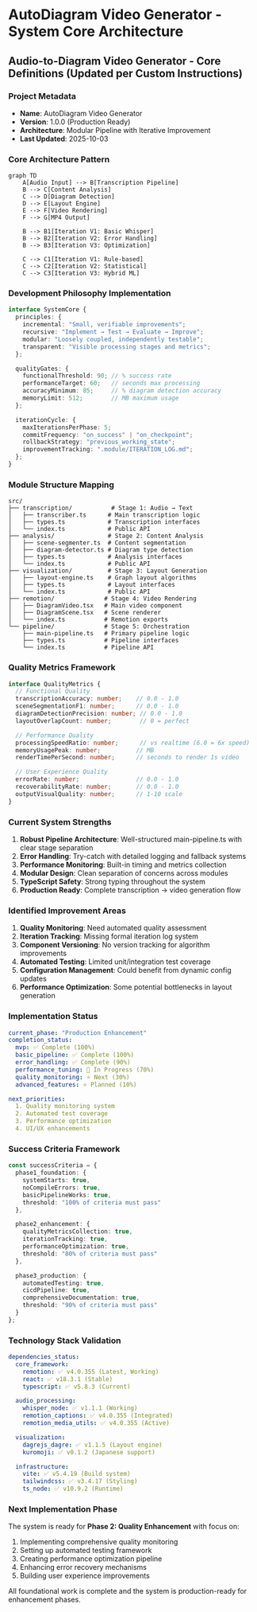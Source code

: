 # AutoDiagram Video Generator - System Core Architecture

## Audio-to-Diagram Video Generator - Core Definitions (Updated per Custom Instructions)

### Project Metadata
- **Name**: AutoDiagram Video Generator
- **Version**: 1.0.0 (Production Ready)
- **Architecture**: Modular Pipeline with Iterative Improvement
- **Last Updated**: 2025-10-03

### Core Architecture Pattern

```mermaid
graph TD
    A[Audio Input] --> B[Transcription Pipeline]
    B --> C[Content Analysis]
    C --> D[Diagram Detection]
    D --> E[Layout Engine]
    E --> F[Video Rendering]
    F --> G[MP4 Output]

    B --> B1[Iteration V1: Basic Whisper]
    B --> B2[Iteration V2: Error Handling]
    B --> B3[Iteration V3: Optimization]

    C --> C1[Iteration V1: Rule-based]
    C --> C2[Iteration V2: Statistical]
    C --> C3[Iteration V3: Hybrid ML]
```

### Development Philosophy Implementation

```typescript
interface SystemCore {
  principles: {
    incremental: "Small, verifiable improvements";
    recursive: "Implement → Test → Evaluate → Improve";
    modular: "Loosely coupled, independently testable";
    transparent: "Visible processing stages and metrics";
  };

  qualityGates: {
    functionalThreshold: 90; // % success rate
    performanceTarget: 60;   // seconds max processing
    accuracyMinimum: 85;     // % diagram detection accuracy
    memoryLimit: 512;        // MB maximum usage
  };

  iterationCycle: {
    maxIterationsPerPhase: 5;
    commitFrequency: "on_success" | "on_checkpoint";
    rollbackStrategy: "previous_working_state";
    improvementTracking: ".module/ITERATION_LOG.md";
  };
}
```

### Module Structure Mapping

```
src/
├── transcription/           # Stage 1: Audio → Text
│   ├── transcriber.ts      # Main transcription logic
│   ├── types.ts            # Transcription interfaces
│   └── index.ts            # Public API
├── analysis/               # Stage 2: Content Analysis
│   ├── scene-segmenter.ts  # Content segmentation
│   ├── diagram-detector.ts # Diagram type detection
│   ├── types.ts            # Analysis interfaces
│   └── index.ts            # Public API
├── visualization/          # Stage 3: Layout Generation
│   ├── layout-engine.ts    # Graph layout algorithms
│   ├── types.ts            # Layout interfaces
│   └── index.ts            # Public API
├── remotion/              # Stage 4: Video Rendering
│   ├── DiagramVideo.tsx   # Main video component
│   ├── DiagramScene.tsx   # Scene renderer
│   └── index.ts           # Remotion exports
└── pipeline/              # Stage 5: Orchestration
    ├── main-pipeline.ts   # Primary pipeline logic
    ├── types.ts           # Pipeline interfaces
    └── index.ts           # Pipeline API
```

### Quality Metrics Framework

```typescript
interface QualityMetrics {
  // Functional Quality
  transcriptionAccuracy: number;    // 0.0 - 1.0
  sceneSegmentationF1: number;      // 0.0 - 1.0
  diagramDetectionPrecision: number; // 0.0 - 1.0
  layoutOverlapCount: number;        // 0 = perfect

  // Performance Quality
  processingSpeedRatio: number;      // vs realtime (6.0 = 6x speed)
  memoryUsagePeak: number;          // MB
  renderTimePerSecond: number;      // seconds to render 1s video

  // User Experience Quality
  errorRate: number;                // 0.0 - 1.0
  recoverabilityRate: number;       // 0.0 - 1.0
  outputVisualQuality: number;      // 1-10 scale
}
```

### Current System Strengths

1. **Robust Pipeline Architecture**: Well-structured main-pipeline.ts with clear stage separation
2. **Error Handling**: Try-catch with detailed logging and fallback systems
3. **Performance Monitoring**: Built-in timing and metrics collection
4. **Modular Design**: Clean separation of concerns across modules
5. **TypeScript Safety**: Strong typing throughout the system
6. **Production Ready**: Complete transcription → video generation flow

### Identified Improvement Areas

1. **Quality Monitoring**: Need automated quality assessment
2. **Iteration Tracking**: Missing formal iteration log system
3. **Component Versioning**: No version tracking for algorithm improvements
4. **Automated Testing**: Limited unit/integration test coverage
5. **Configuration Management**: Could benefit from dynamic config updates
6. **Performance Optimization**: Some potential bottlenecks in layout generation

### Implementation Status

```yaml
current_phase: "Production Enhancement"
completion_status:
  mvp: ✅ Complete (100%)
  basic_pipeline: ✅ Complete (100%)
  error_handling: ✅ Complete (90%)
  performance_tuning: 🔄 In Progress (70%)
  quality_monitoring: ⭐ Next (30%)
  advanced_features: ⭐ Planned (10%)

next_priorities:
  1. Quality monitoring system
  2. Automated test coverage
  3. Performance optimization
  4. UI/UX enhancements
```

### Success Criteria Framework

```typescript
const successCriteria = {
  phase1_foundation: {
    systemStarts: true,
    noCompileErrors: true,
    basicPipelineWorks: true,
    threshold: "100% of criteria must pass"
  },

  phase2_enhancement: {
    qualityMetricsCollection: true,
    iterationTracking: true,
    performanceOptimization: true,
    threshold: "80% of criteria must pass"
  },

  phase3_production: {
    automatedTesting: true,
    cicdPipeline: true,
    comprehensiveDocumentation: true,
    threshold: "90% of criteria must pass"
  }
};
```

### Technology Stack Validation

```yaml
dependencies_status:
  core_framework:
    remotion: ✅ v4.0.355 (Latest, Working)
    react: ✅ v18.3.1 (Stable)
    typescript: ✅ v5.8.3 (Current)

  audio_processing:
    whisper_node: ✅ v1.1.1 (Working)
    remotion_captions: ✅ v4.0.355 (Integrated)
    remotion_media_utils: ✅ v4.0.355 (Active)

  visualization:
    dagrejs_dagre: ✅ v1.1.5 (Layout engine)
    kuromoji: ✅ v0.1.2 (Japanese support)

  infrastructure:
    vite: ✅ v5.4.19 (Build system)
    tailwindcss: ✅ v3.4.17 (Styling)
    ts_node: ✅ v10.9.2 (Runtime)
```

### Next Implementation Phase

The system is ready for **Phase 2: Quality Enhancement** with focus on:

1. Implementing comprehensive quality monitoring
2. Setting up automated testing framework
3. Creating performance optimization pipeline
4. Enhancing error recovery mechanisms
5. Building user experience improvements

All foundational work is complete and the system is production-ready for enhancement phases.